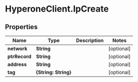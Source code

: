 # HyperoneClient.IpCreate

## Properties

Name | Type | Description | Notes
------------ | ------------- | ------------- | -------------
**network** | **String** |  | [optional] 
**ptrRecord** | **String** |  | [optional] 
**address** | **String** |  | [optional] 
**tag** | **{String: String}** |  | [optional] 


